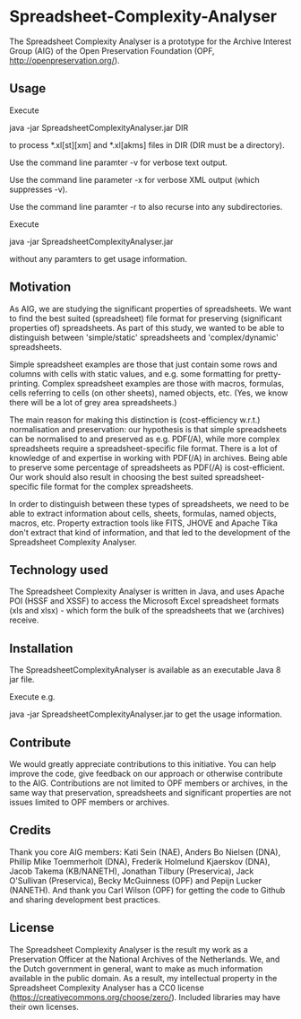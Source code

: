 # Spreadsheet-Complexity-Analyser
The Spreadsheet Complexity Analyser is a prototype for the Archive Interest Group (AIG) of the Open Preservation Foundation (OPF, http://openpreservation.org/).
## Usage
Execute

java -jar SpreadsheetComplexityAnalyser.jar DIR

to process *.xl[st][xm] and *.xl[akms] files in DIR (DIR must be a directory).

Use the command line paramter -v for verbose text output.

Use the command line parameter -x for verbose XML output (which suppresses -v).

Use the command line paramter -r to also recurse into any subdirectories.

Execute

java -jar SpreadsheetComplexityAnalyser.jar

without any paramters to get usage information.

## Motivation
As AIG, we are studying the significant properties of spreadsheets. We want to find the best suited (spreadsheet) file format for preserving (significant properties of) spreadsheets. As part of this study, we wanted to be able to distinguish between 'simple/static' spreadsheets and 'complex/dynamic' spreadsheets.

Simple spreadsheet examples are those that just contain some rows and columns with cells with static values, and e.g. some formatting for pretty-printing. Complex spreadsheet examples are those with macros, formulas, cells referring to cells (on other sheets), named objects, etc. (Yes, we know there will be a lot of grey area spreadsheets.) 

The main reason for making this distinction is (cost-efficiency w.r.t.) normalisation and preservation: our hypothesis is that simple spreadsheets can be normalised to and preserved as e.g. PDF(/A), while more complex spreadsheets require a spreadsheet-specific file format. There is a lot of knowledge of and expertise in working with PDF(/A) in archives. Being able to preserve some percentage of spreadsheets as PDF(/A) is cost-efficient. Our work should also result in choosing the best suited spreadsheet-specific file format for the complex spreadsheets.

In order to distinguish between these types of spreadsheets, we need to be able to extract information about cells, sheets, formulas, named objects, macros, etc. Property extraction tools like FITS, JHOVE and Apache Tika don't extract that kind of information, and that led to the development of the Spreadsheet Complexity Analyser.
## Technology used
The Spreadsheet Complexity Analyser is written in Java, and uses Apache POI (HSSF and XSSF) to access the Microsoft Excel spreadsheet formats (xls and xlsx) - which form the bulk of the spreadsheets that we (archives) receive.
## Installation
The SpreadsheetComplexityAnalyser is available as an executable Java 8 jar file. 

Execute e.g.

java -jar SpreadsheetComplexityAnalyser.jar to get the usage information.
## Contribute
We would greatly appreciate contributions to this initiative. You can help improve the code, give feedback on our approach or otherwise contribute to the AIG. Contributions are not limited to OPF members or archives, in the same way that preservation, spreadsheets and significant properties are not issues limited to OPF members or archives.
## Credits
Thank you core AIG members: Kati Sein (NAE), Anders Bo Nielsen (DNA), Phillip Mike Toemmerholt (DNA), Frederik Holmelund Kjaerskov (DNA), Jacob Takema (KB/NANETH), Jonathan Tilbury (Preservica), Jack O'Sullivan (Preservica), Becky McGuinness (OPF) and Pepijn Lucker (NANETH).
And thank you Carl Wilson (OPF) for getting the code to Github and sharing development best practices.
## License
The Spreadsheet Complexity Analyser is the result my work as a Preservation Officer at the National Archives of the Netherlands. We, and the Dutch government in general, want to make as much information available in the public domain. As a result, my intellectual property in the Spreadsheet Complexity Analyser has a CC0 license (https://creativecommons.org/choose/zero/). Included libraries may have their own licenses.
